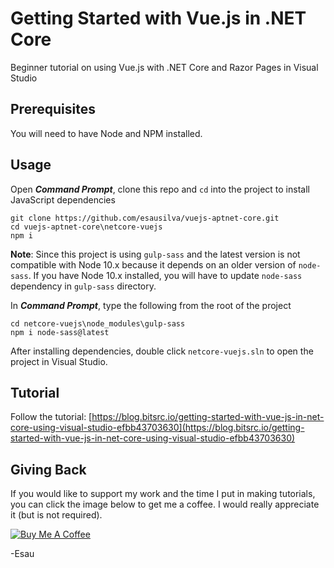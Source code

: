 # Getting Started with Vue.js in .NET Core

Beginner tutorial on using Vue.js with .NET Core and Razor Pages in Visual Studio

## Prerequisites

You will need to have Node and NPM installed.

## Usage

Open **_Command Prompt_**, clone this repo and `cd` into the project to install JavaScript dependencies

```
git clone https://github.com/esausilva/vuejs-aptnet-core.git
cd vuejs-aptnet-core\netcore-vuejs
npm i
```

**Note**: Since this project is using `gulp-sass` and the latest version is not compatible with Node 10.x because it depends on an older version of `node-sass`. If you have Node 10.x installed, you will have to update `node-sass` dependency in `gulp-sass` directory.

In **_Command Prompt_**, type the following from the root of the project

```
cd netcore-vuejs\node_modules\gulp-sass
npm i node-sass@latest
```

After installing dependencies, double click `netcore-vuejs.sln` to open the project in Visual Studio.

## Tutorial

Follow the tutorial: [https://blog.bitsrc.io/getting-started-with-vue-js-in-net-core-using-visual-studio-efbb43703630](https://blog.bitsrc.io/getting-started-with-vue-js-in-net-core-using-visual-studio-efbb43703630)

## Giving Back

If you would like to support my work and the time I put in making tutorials, you can click the image below to get me a coffee. I would really appreciate it (but is not required).

[![Buy Me A Coffee](https://www.buymeacoffee.com/assets/img/custom_images/black_img.png)](https://www.buymeacoffee.com/esausilva)

-Esau
